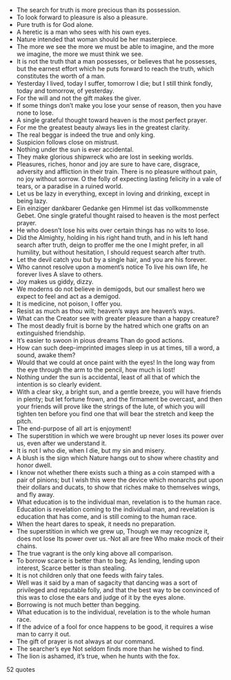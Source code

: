 - The search for truth is more precious than its possession.
 - To look forward to pleasure is also a pleasure.
 - Pure truth is for God alone.
 - A heretic is a man who sees with his own eyes.
 - Nature intended that woman should be her masterpiece.
 - The more we see the more we must be able to imagine, and the more we imagine, the more we must think we see.
 - It is not the truth that a man possesses, or believes that he possesses, but the earnest effort which he puts forward to reach the truth, which constitutes the worth of a man.
 - Yesterday I lived, today I suffer, tomorrow I die; but I still think fondly, today and tomorrow, of yesterday.
 - For the will and not the gift makes the giver.
 - If some things don’t make you lose your sense of reason, then you have none to lose.
 - A single grateful thought toward heaven is the most perfect prayer.
 - For me the greatest beauty always lies in the greatest clarity.
 - The real beggar is indeed the true and only king.
 - Suspicion follows close on mistrust.
 - Nothing under the sun is ever accidental.
 - They make glorious shipwreck who are lost in seeking worlds.
 - Pleasures, riches, honor and joy are sure to have care, disgrace, adversity and affliction in their train. There is no pleasure without pain, no joy without sorrow. O the folly of expecting lasting felicity in a vale of tears, or a paradise in a ruined world.
 - Let us be lazy in everything, except in loving and drinking, except in being lazy.
 - Ein einziger dankbarer Gedanke gen Himmel ist das vollkommenste Gebet. One single grateful thought raised to heaven is the most perfect prayer.
 - He who doesn’t lose his wits over certain things has no wits to lose.
 - Did the Almighty, holding in his right hand truth, and in his left hand search after truth, deign to proffer me the one I might prefer, in all humility, but without hesitation, I should request search after truth.
 - Let the devil catch you but by a single hair, and you are his forever.
 - Who cannot resolve upon a moment’s notice To live his own life, he forever lives A slave to others.
 - Joy makes us giddy, dizzy.
 - We moderns do not believe in demigods, but our smallest hero we expect to feel and act as a demigod.
 - It is medicine, not poison, I offer you.
 - Resist as much as thou wilt; heaven’s ways are heaven’s ways.
 - What can the Creator see with greater pleasure than a happy creature?
 - The most deadly fruit is borne by the hatred which one grafts on an extinguished friendship.
 - It’s easier to swoon in pious dreams Than do good actions.
 - How can such deep-imprinted images sleep in us at times, till a word, a sound, awake them?
 - Would that we could at once paint with the eyes! In the long way from the eye through the arm to the pencil, how much is lost!
 - Nothing under the sun is accidental, least of all that of which the intention is so clearly evident.
 - With a clear sky, a bright sun, and a gentle breeze, you will have friends in plenty; but let fortune frown, and the firmament be overcast, and then your friends will prove like the strings of the lute, of which you will tighten ten before you find one that will bear the stretch and keep the pitch.
 - The end-purpose of all art is enjoyment!
 - The superstition in which we were brought up never loses its power over us, even after we understand it.
 - It is not I who die, when I die, but my sin and misery.
 - A blush is the sign which Nature hangs out to show where chastity and honor dwell.
 - I know not whether there exists such a thing as a coin stamped with a pair of pinions; but I wish this were the device which monarchs put upon their dollars and ducats, to show that riches make to themselves wings, and fly away.
 - What education is to the individual man, revelation is to the human race. Education is revelation coming to the individual man, and revelation is education that has come, and is still coming to the human race.
 - When the heart dares to speak, it needs no preparation.
 - The superstition in which we grew up, Though we may recognize it, does not lose Its power over us.-Not all are free Who make mock of their chains.
 - The true vagrant is the only king above all comparison.
 - To borrow scarce is better than to beg; As lending, lending upon interest, Scarce better is than stealing.
 - It is not children only that one feeds with fairy tales.
 - Well was it said by a man of sagacity that dancing was a sort of privileged and reputable folly, and that the best way to be convinced of this was to close the ears and judge of it by the eyes alone.
 - Borrowing is not much better than begging.
 - What education is to the individual, revelation is to the whole human race.
 - If the advice of a fool for once happens to be good, it requires a wise man to carry it out.
 - The gift of prayer is not always at our command.
 - The searcher’s eye Not seldom finds more than he wished to find.
 - The lion is ashamed, it’s true, when he hunts with the fox.

52 quotes